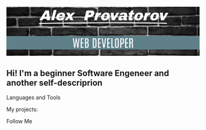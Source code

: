![Header](https://github.com/AlexProvatorov/AlexProvatorov/blob/main/assets/header.png)

## Hi! I'm a beginner Software Engeneer and another self-descriprion

Languages and Tools

My projects:

Follow Me